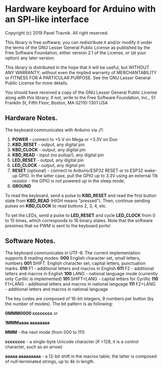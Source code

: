   # Hardware keyboard for Arduino with an SPI-like interface
  
  Copyright (c) 2019 Pavel Travnik.  All right reserved.

  This library is free software; you can redistribute it and/or
  modify it under the terms of the GNU Lesser General Public
  License as published by the Free Software Foundation; either
  version 2.1 of the License, or (at your option) any later version.

  This library is distributed in the hope that it will be useful,
  but WITHOUT ANY WARRANTY; without even the implied warranty of
  MERCHANTABILITY or FITNESS FOR A PARTICULAR PURPOSE.  See the GNU
  Lesser General Public License for more details.

  You should have received a copy of the GNU Lesser General Public
  License along with this library; if not, write to the Free Software
  Foundation, Inc., 51 Franklin St, Fifth Floor, Boston, MA  02110-1301  USA

  ## Hardware Notes.
  
  The keyboard communicates with Arduino via J1:
  1. **POWER** - connect to +5 V on Mega or +3.3V on Duo
  1. **KBD_RESET** - output, any digital pin
  1. **KBD_CLOCK** - output, any digital pin
  1. **KBD_READ** - input (no pullup!), any digital pin
  1. **LED_RESET** - output, any digital pin
  1. **LED_CLOCK** - output, any digital pin
  1. **RESET** (optional) - connect to Arduino/ESP32 RESET or to ESP32 wake-up GPIO. In the latter case, pull the GPIO up to 3.3V using an external 11k resistor - the GPIO is not powered up in the sleep mode. 
  1. **GROUND**
  
  To read the keyboard, send a pulse to **KBD_RESET** and read
  the first button state from **KBD_READ** (HIGH means "pressed").
  Then, continue sending pulses on **KBD_CLOCK** to read buttons
  2, 3, 4, etc.
  
  To set the LEDs, send a pulse to **LED_RESET** and cycle
  **LED_CLOCK** from 0 to 15 times, which corresponds to 16 binary states.
  Note that the software presimes that no PWM is sent to the keyboard ports!

  ## Software Notes.
  
  The keyboard communicates in UTF-8. The current implementation supports
  8 reading modes:
  **000** English character set, small letters, numbers
  **001** SHIFT. English character set, capital letters, punctuation marks.
  **010** F1 - additional letters and macros in English
  **011** F2 - additional letters and macros in English
  **100** LANG - national language mode (currently only Cyrillic is implemented)
  **101** SHIFT+LANG - capital letters for Cyrillic
  **110** F1+LANG - additional letters and macros in national language
  **111** F2+LANG - additional letters and macros in national language
  
  The key codes are composed of 16-bit integers, 8 numbers per button
  (by the number of modes). The bit pattern is as following:
  
  **0MMM0000 cccccccc** or
  
  **1MMMaaaa aaaaaaaa**
  
  **MMM** - the next mode (from 000 to 111)
  
  **cccccccc** - a single-byte Unicode character (if >128, it is a control character, such as an arrow)
  
  **aaaaa aaaaaaaaa** - a 12-bit shift in the macros table; the latter is composed of null-terminated strings, up to 4k in length.
